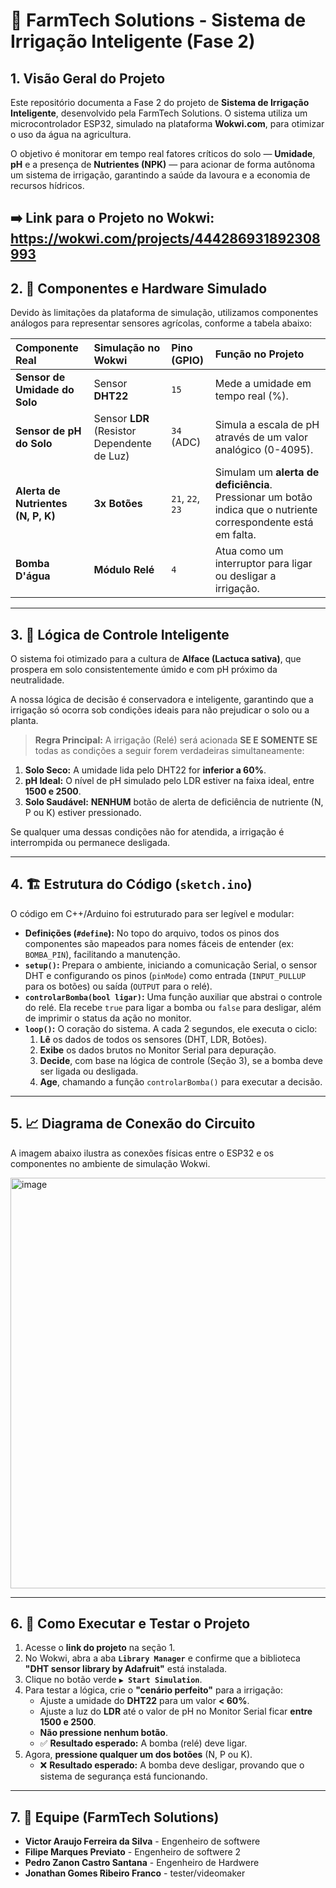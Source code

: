 # 🌿 FarmTech Solutions - Sistema de Irrigação Inteligente (Fase 2)

## 1. Visão Geral do Projeto

Este repositório documenta a Fase 2 do projeto de **Sistema de Irrigação Inteligente**, desenvolvido pela FarmTech Solutions. O sistema utiliza um microcontrolador ESP32, simulado na plataforma **Wokwi.com**, para otimizar o uso da água na agricultura.

O objetivo é monitorar em tempo real fatores críticos do solo — **Umidade**, **pH** e a presença de **Nutrientes (NPK)** — para acionar de forma autônoma um sistema de irrigação, garantindo a saúde da lavoura e a economia de recursos hídricos.

**➡️ Link para o Projeto no Wokwi:** https://wokwi.com/projects/444286931892308993
---

## 2. 🔌 Componentes e Hardware Simulado

Devido às limitações da plataforma de simulação, utilizamos componentes análogos para representar sensores agrícolas, conforme a tabela abaixo:

| Componente Real | Simulação no Wokwi | Pino (GPIO) | Função no Projeto |
| :--- | :--- | :--- | :--- |
| **Sensor de Umidade do Solo** | Sensor **DHT22** | `15` | Mede a umidade em tempo real (%). |
| **Sensor de pH do Solo** | Sensor **LDR** (Resistor Dependente de Luz) | `34` (ADC) | Simula a escala de pH através de um valor analógico (0-4095). |
| **Alerta de Nutrientes (N, P, K)** | **3x Botões** | `21`, `22`, `23` | Simulam um **alerta de deficiência**. Pressionar um botão indica que o nutriente correspondente está em falta. |
| **Bomba D'água** | **Módulo Relé** | `4` | Atua como um interruptor para ligar ou desligar a irrigação. |

---

## 3. 🧠 Lógica de Controle Inteligente

O sistema foi otimizado para a cultura de **Alface (Lactuca sativa)**, que prospera em solo consistentemente úmido e com pH próximo da neutralidade.

A nossa lógica de decisão é conservadora e inteligente, garantindo que a irrigação só ocorra sob condições ideais para não prejudicar o solo ou a planta.

> **Regra Principal:** A irrigação (Relé) será acionada **SE E SOMENTE SE** todas as condições a seguir forem verdadeiras simultaneamente:

1.  **Solo Seco:** A umidade lida pelo DHT22 for **inferior a 60%**.
2.  **pH Ideal:** O nível de pH simulado pelo LDR estiver na faixa ideal, entre **1500 e 2500**.
3.  **Solo Saudável:** **NENHUM** botão de alerta de deficiência de nutriente (N, P ou K) estiver pressionado.

Se qualquer uma dessas condições não for atendida, a irrigação é interrompida ou permanece desligada.

---

## 4. 🏗️ Estrutura do Código (`sketch.ino`)

O código em C++/Arduino foi estruturado para ser legível e modular:

* **Definições (`#define`):** No topo do arquivo, todos os pinos dos componentes são mapeados para nomes fáceis de entender (ex: `BOMBA_PIN`), facilitando a manutenção.
* **`setup()`:** Prepara o ambiente, iniciando a comunicação Serial, o sensor DHT e configurando os pinos (`pinMode`) como entrada (`INPUT_PULLUP` para os botões) ou saída (`OUTPUT` para o relé).
* **`controlarBomba(bool ligar)`:** Uma função auxiliar que abstrai o controle do relé. Ela recebe `true` para ligar a bomba ou `false` para desligar, além de imprimir o status da ação no monitor.
* **`loop()`:** O coração do sistema. A cada 2 segundos, ele executa o ciclo:
    1.  **Lê** os dados de todos os sensores (DHT, LDR, Botões).
    2.  **Exibe** os dados brutos no Monitor Serial para depuração.
    3.  **Decide**, com base na lógica de controle (Seção 3), se a bomba deve ser ligada ou desligada.
    4.  **Age**, chamando a função `controlarBomba()` para executar a decisão.

---

## 5. 📈 Diagrama de Conexão do Circuito

A imagem abaixo ilustra as conexões físicas entre o ESP32 e os componentes no ambiente de simulação Wokwi.

<img width-="1062" height="657" alt="image" src="https://github.com/user-attachments/assets/b6ba827b-dcdc-4715-bdb4-8e80bf9121ac" />

---

## 6. 🚀 Como Executar e Testar o Projeto

1.  Acesse o **link do projeto** na seção 1.
2.  No Wokwi, abra a aba **`Library Manager`** e confirme que a biblioteca **"DHT sensor library by Adafruit"** está instalada.
3.  Clique no botão verde **`▶️ Start Simulation`**.
4.  Para testar a lógica, crie o **"cenário perfeito"** para a irrigação:
    * Ajuste a umidade do **DHT22** para um valor **< 60%**.
    * Ajuste a luz do **LDR** até o valor de pH no Monitor Serial ficar **entre 1500 e 2500**.
    * **Não pressione nenhum botão**.
    * ✅ **Resultado esperado:** A bomba (relé) deve ligar.
5.  Agora, **pressione qualquer um dos botões** (N, P ou K).
    * ❌ **Resultado esperado:** A bomba deve desligar, provando que o sistema de segurança está funcionando.

---

## 7. 👥 Equipe (FarmTech Solutions)

* **Victor Araujo Ferreira da Silva** - Engenheiro de softwere 
* **Filipe Marques Previato** - Engenheiro de softwere 2
* **Pedro Zanon Castro Santana** - Engenheiro de Hardwere
* **Jonathan Gomes Ribeiro Franco** - tester/videomaker
